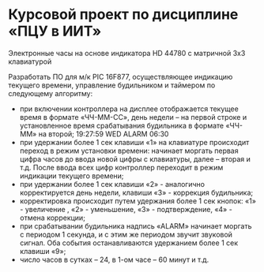 # Курсовой проект по дисциплине «ПЦУ в ИИТ» 
Электронные часы на основе индикатора HD 44780 с матричной 3х3 клавиатурой

Разработать ПО для м/к PIC 16F877, осуществляющее индикацию текущего времени, управление будильником и таймером по следующему алгоритму:
- при включении контроллера на дисплее отображается текущее время в формате «ЧЧ-ММ-СС», день недели – на первой строке и установленное время срабатывания будильника в формате «ЧЧ-ММ» на второй;
19:27:59  WED
    ALARM  06:30
- при удержании более 1 сек клавиши «1» на клавиатуре происходит переход в режим установки времени: начинает моргать первая цифра часов до ввода новой цифры с клавиатуры, далее – вторая и т.д. После ввода всех цифр контроллер переходит в режим индикации текущего времени;
- при удержании более 1 сек клавиши «2» - аналогично корректируется день недели, клавиши «3» - коррекция будильника;
- корректировка происходит путем удержания более 1 сек кнопок: «1» - увеличение , «2» - уменьшение, «3» - подтверждение, «4» - отмена коррекции;
- при срабатывании будильника надпись «ALARM» начинает моргать с периодом 1 секунда, и с этим же периодом звучит звуковой сигнал. Оба события останавливаются удержанием более 1 сек клавиши «9»;
- число часов в сутках – 24, в 1-ом часе – 60 минут и т.д.
